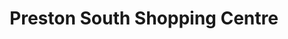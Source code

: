 ---
title: "Preston South Shopping Centre"
url: /preston/preston-south-shopping-centre/
shop: mall
---